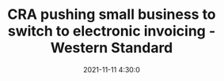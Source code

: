 ---
"title": "CRA pushing small business to switch to electronic invoicing - Western Standard"
"date": "2021-11-11 4:30:0"
"feed_name": "GOOGLENEWSDRILLING"
"feed_website": "https://news.google.com/search?q=drilling%2Bincident&hl=en-US&gl=US&ceid=US:en"
"feed_rss": "https://news.google.com/rss/search?q=drilling%2Bincident&hl=en-US&gl=US&ceid=US:en"
"link": "https://westernstandardonline.com/2021/11/cra-pushing-small-business-to-switch-to-electronic-invoicing/"
"source": "{'href': 'https://westernstandardonline.com', 'title': 'Western Standard'}"
"file": "_posts/2021-1-1-254c3d04d21f6a9c7b10bc6a6e3e7578bdf47658.md"
"accident": "0"
"drilling": "0"
"dead": "0"
"injured": "0"
"arrested": "0"
"place": "unknown place"
"where": "unknown site"
"causes": "unknown"
"place_uri": "unknown place"
---